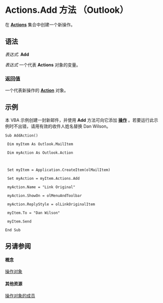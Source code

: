 
# Actions.Add 方法 （Outlook）

在  **[Actions](b0903aa4-9b75-5311-d0a5-5ff4a5e29c79.md)** 集合中创建一个新操作。


## 语法

 _表达式_. **Add**

 _表达式_ 一个代表 **Actions** 对象的变量。


### 返回值

一个代表新操作的  **[Action](22bd8d4a-9cf4-bd37-011b-8da3dfadf761.md)** 对象。


## 示例

本 VBA 示例创建一封新邮件，并使用 **Add** 方法可向它添加 **[操作](22bd8d4a-9cf4-bd37-011b-8da3dfadf761.md)** 。若要运行此示例时不出错，请用有效的收件人姓名替换 Dan Wilson。


```
Sub AddAction() 
 
 Dim myItem As Outlook.MailItem 
 
 Dim myAction As Outlook.Action 
 
 
 
 Set myItem = Application.CreateItem(olMailItem) 
 
 Set myAction = myItem.Actions.Add 
 
 myAction.Name = "Link Original" 
 
 myAction.ShowOn = olMenuAndToolbar 
 
 myAction.ReplyStyle = olLinkOriginalItem 
 
 myItem.To = "Dan Wilson" 
 
 myItem.Send 
 
End Sub
```


## 另请参阅


#### 概念


[操作对象](b0903aa4-9b75-5311-d0a5-5ff4a5e29c79.md)
#### 其他资源


[操作对象的成员](f4791bd5-87bb-ac1e-0acc-709cf5f91e36.md)